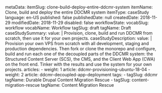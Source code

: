 metaData:
    itemSlug: clone-build-deploy-entire-ddcmr-system
    itemName: Clone, build and deploy the entire DDCMR system
    itemType: caseStudy
    language: en-US
    published: false
    publishedDate: null
    createdDate: 2018-11-29
    modifiedDate: 2018-11-29
    disabled: false
    workflowState:
        vocabSlug: workflow
        vocabName: Workflow
        tagSlug: draft
        tagName: Draft
caseStudySummary:
    value: |
        Provision, clone, build and run DDCMR from scratch, then use it for your own projects.
caseStudyDescription:
    value: |
        Provision your own VPS from scratch with all development, staging and production dependencies. Then fork or clone the monorepo and configure, build and run each one of the decoupled parts of the DDCMR system: the Structured Content Server (SCS), the CMS, and the Client Web App (CWA) on the front end. Tinker with the results and use the system for your own projects.
articles:
    - weight: 1
      article: ddcmr-provisioning-ubuntu-18-04
    - weight: 2
      article: ddcmr-decoupled-app-deployment
tags:
    - tagSlug: ddcmr
      tagName: Durable Drupal Content Migration Rescue
    - tagSlug: content-migration-rescue
      tagName: Content Migration Rescue
